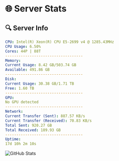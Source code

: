 # 🌐 Server Stats
## 🔍 Server Info
```yaml
CPU: Intel(R) Xeon(R) CPU E5-2699 v4 @ 1285.43MHz
CPU Usage: 6.50%
Cores: 44P | 88T
-----------------------------------
Memory:
Current Usage: 8.42 GB/503.74 GB
Available: 491.86 GB
-----------------------------------
Disk:
Current Usage: 30.38 GB/1.71 TB
Free: 1.60 TB
-----------------------------------
GPU:
No GPU detected
-----------------------------------
Network:
Current Transfer (Sent): 887.57 KB/s
Current Transfer (Received): 70.83 KB/s
Total Sent: 920.27 GB
Total Received: 189.93 GB
-----------------------------------
Uptime:
17d 10h 2m 10s
```
![GitHub Stats](https://img.shields.io/badge/Updated-2025-05-07_03:10:58-blue)